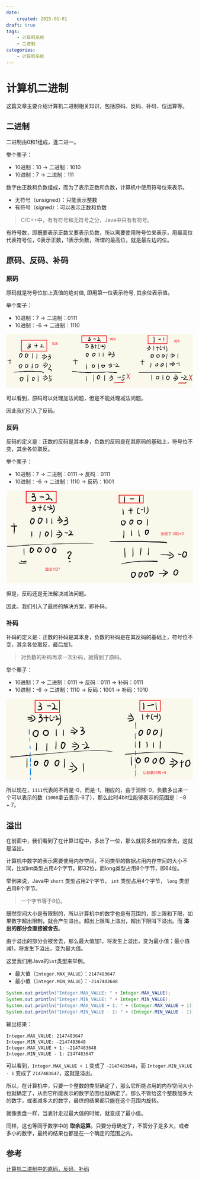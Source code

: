 ```yaml
---
date:
    created: 2025-01-01
draft: true
tags:
    - 计算机系统
    - 二进制
categories:
    - 计算机系统
---
```


# 计算机二进制

这篇文章主要介绍计算机二进制相关知识，包括原码、反码、补码、位运算等。

<!-- more -->

## 二进制

二进制由0和1组成，逢二进一。

举个栗子：

- 10进制：10 -> 二进制：1010
- 10进制：7 -> 二进制：111

数字由正数和负数组成，而为了表示正数和负数，计算机中使用符号位来表示。

- 无符号（unsigned）：只能表示整数
- 有符号（signed）：可以表示正数和负数

> C/C++中，有有符号和无符号之分，Java中只有有符号。

有符号数，即既要表示正数又要表示负数，所以需要使用符号位来表示，用最高位代表符号位，0表示正数，1表示负数，所谓的最高位，就是最左边的位。

## 原码、反码、补码

### 原码

原码就是符号位加上真值的绝对值, 即用第一位表示符号, 其余位表示值。

举个栗子：

- 10进制：7 -> 二进制：0111
- 10进制：-6 -> 二进制：1110

![原码](image.png)

可以看到，原码可以处理加法问题，但是不能处理减法问题。

因此我们引入了反码。

### 反码

反码的定义是：正数的反码是其本身，负数的反码是在其原码的基础上，符号位不变，其余各位取反。

举个栗子：

- 10进制：7 -> 二进制：0111 -> 反码：0111
- 10进制：-6 -> 二进制：1110 -> 反码：1001

![反码](image-1.png)

但是，反码还是无法解决减法问题。

因此，我们引入了最终的解决方案，即补码。

### 补码

补码的定义是：正数的补码是其本身，负数的补码是在其反码的基础上，符号位不变，其余各位取反，最后加1。

> 对负数的补码再求一次补码，就得到了原码。

举个栗子：

- 10进制：7 -> 二进制：0111 -> 反码：0111 -> 补码：0111
- 10进制：-6 -> 二进制：1110 -> 反码：1001 -> 补码：1010

![补码](image-2.png)

所以现在，`1111`代表的不再是-0，而是-1，相应的，由于消除-0，负数多出来一个可以表示的数（`1000`拿去表示-8了），那么此时4bit位能够表示的范围是：$-8~+7$。

## 溢出

在前面中，我们看到了在计算过程中，多出了一位，那么就将多出的位舍去，这就是溢出。

计算机中数字的表示需要使用内存空间，不同类型的数据占用内存空间的大小不同，比如int类型占用4个字节，即32位，而long类型占用8个字节，即64位。

举例来说，Java中 `short` 类型占用2个字节， `int` 类型占用4个字节， `long` 类型占用8个字节。

> 一个字节等于8位。

既然空间大小是有限制的，所以计算机中的数字也是有范围的，即上限和下限，如果数字超出限制，就会产生溢出。超出上限叫上溢出，超出下限叫下溢出。而 **溢出的部分会直接被舍去**。

由于溢出的部分会被舍去，那么最大值加1，将发生上溢出，变为最小值；最小值减1，将发生下溢出，变为最大值。

这里我们用Java的`int`类型来举例。

- 最大值（`Integer.MAX_VALUE`）：`2147483647`
- 最小值（`Integer.MIN_VALUE`）：`-2147483648`

```java
System.out.println("Integer.MAX_VALUE: " + Integer.MAX_VALUE);
System.out.println("Integer.MIN_VALUE: " + Integer.MIN_VALUE);
System.out.println("Integer.MAX_VALUE + 1: " + (Integer.MAX_VALUE + 1));
System.out.println("Integer.MIN_VALUE - 1: " + (Integer.MIN_VALUE - 1));
```

输出结果：

```text
Integer.MAX_VALUE: 2147483647
Integer.MIN_VALUE: -2147483648
Integer.MAX_VALUE + 1: -2147483648
Integer.MIN_VALUE - 1: 2147483647
```

可以看到，`Integer.MAX_VALUE + 1` 变成了 `-2147483648`，而 `Integer.MIN_VALUE - 1` 变成了 `2147483647`，这就是溢出。

所以，在计算机中，只要一个整数的类型确定了，那么它所能占用的内存空间大小也就确定了，从而它所能表示的数字范围也就确定了。那么不管给这个整数加多大的数字，或者减多大的数字，最终的结果都只能在这个范围内旋转。

就像表盘一样，当表针走过最大值的时候，就变成了最小值。

同样，这也等同于数学中的 **取余运算**。只要分母确定了，不管分子是多大，或者多小的数字，最终的结果也都是在一个确定的范围之内。

## 参考

[计算机二进制中的原码，反码，补码](https://www.cnblogs.com/codeshell/p/14023387.html)
